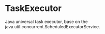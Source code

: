 # TaskExecutor
Java universal task executor, base on the java.util.concurrent.ScheduledExecutorService.
